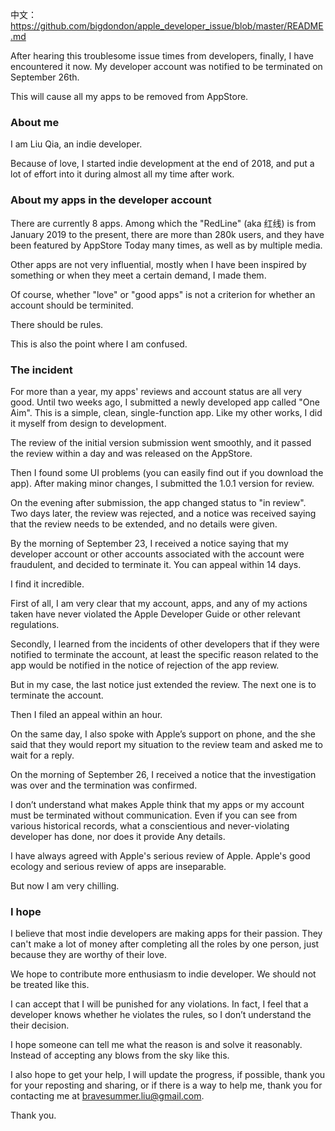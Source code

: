 中文：
<https://github.com/bigdondon/apple_developer_issue/blob/master/README.md>

After hearing this troublesome issue times from developers, finally, I have encountered it now. My developer account was notified to be terminated on September 26th.

This will cause all my apps to be removed from AppStore.

### About me

I am Liu Qia, an indie developer.

Because of love, I started indie development at the end of 2018, and put a lot of effort into it during almost all my time after work.

### About my apps in the developer account

There are currently 8 apps. Among which the "RedLine" (aka 红线) is from January 2019 to the present, there are more than 280k users, and they have been featured by AppStore Today many times, as well as by multiple media.

Other apps are not very influential, mostly when I have been inspired by something or when they meet a certain demand, I made them.

Of course, whether "love" or "good apps" is not a criterion for whether an account should be terminited.

There should be rules.

This is also the point where I am confused.

### The incident

For more than a year, my apps' reviews and account status are all very good. Until two weeks ago, I submitted a newly developed app called "One Aim". This is a simple, clean, single-function app. Like my other works, I did it myself from design to development.

The review of the initial version submission went smoothly, and it passed the review within a day and was released on the AppStore.

Then I found some UI problems (you can easily find out if you download the app). After making minor changes, I submitted the 1.0.1 version for review.

On the evening after submission, the app changed status to "in review". Two days later, the review was rejected, and a notice was received saying that the review needs to be extended, and no details were given.

By the morning of September 23, I received a notice saying that my developer account or other accounts associated with the account were fraudulent, and decided to terminate it. You can appeal within 14 days.

I find it incredible.

First of all, I am very clear that my account, apps, and any of my actions taken have never violated the Apple Developer Guide or other relevant regulations.

Secondly, I learned from the incidents of other developers that if they were notified to terminate the account, at least the specific reason related to the app would be notified in the notice of rejection of the app review.

But in my case, the last notice just extended the review. The next one is to terminate the account.

Then I filed an appeal within an hour.

On the same day, I also spoke with Apple’s support on phone, and the she said that they would report my situation to the review team and asked me to wait for a reply.

On the morning of September 26, I received a notice that the investigation was over and the termination was confirmed.

I don’t understand what makes Apple think that my apps or my account must be terminated without communication. Even if you can see from various historical records,  what a conscientious and never-violating developer has done, nor does it provide Any details.

I have always agreed with Apple's serious review of Apple. Apple's good ecology and serious review of apps are inseparable.

But now I am very chilling.

### I hope

I believe that most indie developers are making apps for their passion. They can't make a lot of money after completing all the roles by one person, just because they are worthy of their love.

We hope to contribute more enthusiasm to indie developer. We should not be treated like this.

I can accept that I will be punished for any violations. In fact, I feel that a developer knows whether he violates the rules, so I don’t understand the their decision.

I hope someone can tell me what the reason is and solve it reasonably. Instead of accepting any blows from the sky like this.

I also hope to get your help, I will update the progress, if possible, thank you for your reposting and sharing, or if there is a way to help me, thank you for contacting me at bravesummer.liu@gmail.com.

Thank you.
